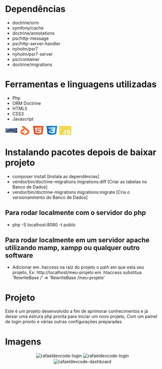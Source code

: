 # Dependências 
- doctrine/orm
- symfony/cache
- doctrine/annotations
- psr/http-message
- psr/http-server-handler
- nyholm/psr7
- nyholm/psr7-server
- psr/container
- doctrine/migrations

##

# Ferramentas e linguagens utilizadas
- Php
- ORM Doctrine
- HTML5
- CSS3
- Javascript

<div align="center" style="display: inline-block;">
    <img align="center" alt="rafaeldevcode-PHP" height="30" width="40" src="https://raw.githubusercontent.com/devicons/devicon/master/icons/php/php-original.svg">
    <img align="center" alt="rafaeldevcode-DOCTRINE" height="30" width="40" src="https://raw.githubusercontent.com/devicons/devicon/master/icons/doctrine/doctrine-original.svg">
    <img align="center" alt="rafaeldevcode-HTML" height="30" width="40" src="https://raw.githubusercontent.com/devicons/devicon/master/icons/html5/html5-original.svg">
    <img align="center" alt="rafaeldevcode-CSS" height="30" width="40" src="https://raw.githubusercontent.com/devicons/devicon/master/icons/css3/css3-original.svg">
    <img align="center" alt="rafaeldevcode-Js" height="30" width="40" src="https://raw.githubusercontent.com/devicons/devicon/master/icons/javascript/javascript-plain.svg">
</div>

##

# Instalando pacotes depois de baixar projeto

- composer install [Instala as dependências]
- vendor/bin/doctrine-migrations migrations:diff [Criar as tabelas no Banco de Dados]
- vendor/bin/doctrine-migrations migrations:migrate [Cria o versionanmento do Banco de Dados]

##

## Para rodar localmente com o servidor do php

- php -S localhost:8080 -t public


## Para rodar localmente em um servidor apache utilizando mamp, xampp ou qualquer outro software
- Adicionar em .haccess na raiz do projeto o path em que esta seu projeto, Ex:
    http://localhost/meu-projeto
    em .htaccess substitua 'RewriteBase /' => 'RewriteBase /meu-projeto'

##

# Projeto

Este é um projeto desenvolvido a fim de aprimorar conhecimentos e já deixar uma estrura php pronta para iniciar um novo projeto,
Com um painel de login pronto e várias outras configurações preparadas.

# Imagens

<div align="center" style="dispaly: inline-block;">
        <img align="center" alt="rafaeldevcode-login" height="auto" width="400" src="https://raw.githubusercontent.com/rafaeldevcode/painel-login/main/public/assets/images/painel-login.png">
        <img align="center" alt="rafaeldevcode-login" height="auto" width="400" src="https://raw.githubusercontent.com/rafaeldevcode/painel-login/main/public/assets/images/painel-register.png">
</div>

<div align="center">
    <img align="center" alt="rafaeldevcode-dashboard" height="auto" width="800" src="https://raw.githubusercontent.com/rafaeldevcode/painel-login/main/public/assets/images/dashboard.png">
</div>
